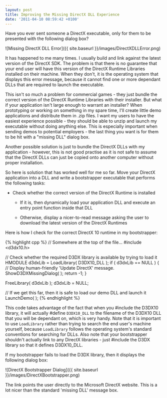 ```yaml
---
layout: post
title: Improving the Missing DirectX DLL Experience
date: '2011-04-10 08:59:42 +0100'
---
```


Have you ever sent someone a DirectX executable, only for them to be presented with the following dialog box?

![Missing DirectX DLL Error]({{ site.baseurl }}/images/DirectXDLLError.png)

It has happened to me many times. I usually build and link against the latest version of the DirectX SDK. The problem is that there is no guarantee that your end user will have this version of the DirectX Runtime Libraries installed on their machine. When they don't, it is the operating system that displays this error message, because it cannot find one or more dependant DLLs that are required to launch the executable.

This isn't so much a problem for commercial games - they just bundle the correct version of the DirectX Runtime Libraries with their installer. But what if your application isn't large enough to warrant an installer? When prototyping or working on something in my spare time, I'll create little demo applications and distribute them in .zip files. I want my users to have the easiest experience possible - they should be able to unzip and launch my executable without doing anything else. This is especially important when sending demos to potential employers - the last thing you want is for them to be hit with a "missing DLL" dialog box.

Another possible solution is just to bundle the DirectX DLLs with my application - however, this is not good practise as it is not safe to assume that the DirectX DLLs can just be copied onto another computer without proper installation.

So here is solution that has worked well for me so far. Move your DirectX application into a DLL and write a bootstrapper executable that performs the following tasks:

* Check whether the correct version of the DirectX Runtime is installed

	* If it is, then dynamically load your application DLL and execute an entry point function inside that DLL

	* Otherwise, display a nicer-to-read message asking the user to download the latest version of the DirectX Runtimes

Here is how I check for the correct DirectX 10 runtime in my bootstrapper:

{% highlight cpp %}
// Somewhere at the top of the file...
#include <d3dx10.h>

// Check whether the required D3DX library is available by trying to load it
HMODULE d3dxLib = LoadLibrary( D3DX10_DLL );
if ( d3dxLib == NULL )
{
	// Display human-friendly 'Update DirectX' message.
	ShowD3DXMissingDialog( );
	return -1;
}

FreeLibrary( d3dxLib );
d3dxLib = NULL;

// If we get this far, then it is safe to load our demo DLL and launch it
LaunchDemo( );
{% endhighlight %}

This code takes advantage of the fact that when you #include the D3DX10 library, it will actually #define `D3DX10_DLL` to the filename of the D3DX10 DLL that you will be dependant on, which is very handy. Note that it is important to use `LoadLibrary` rather than trying to search the end user's machine yourself, because `LoadLibrary` follows the operating system's standard conventions for searching for DLLs. Also note that your bootstrapper shouldn't actually link to any DirectX libraries - just #include the D3DX library so that it defines D3DX10_DLL.

If my bootstrapper fails to load the D3DX library, then it displays the following dialog box:

![DirectX Bootstrapper Dialog]({{ site.baseurl }}/images/DirectXBootstrapper.png)

The link points the user directly to the Microsoft DirectX website. This is a lot nicer than the standard 'missing DLL' message box.
